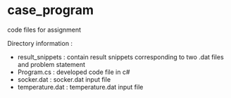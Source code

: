 # case_program
code files for assignment

Directory information :
- result_snippets : contain result snippets corresponding to two .dat files and problem statement
- Program.cs : developed code file in c#
- socker.dat : socker.dat input file
- temperature.dat : temperature.dat input file
